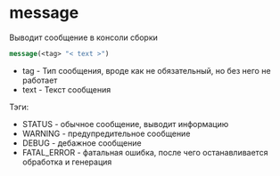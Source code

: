 # message

Выводит сообщение в консоли сборки

```cmake
message(<tag> "< text >")
```

* tag - Тип сообщения, вроде как не обязательный, но без него не работает
* text - Текст сообщения

Тэги:

* STATUS - обычное сообщение, выводит информацию
* WARNING - предупредительное сообщение
* DEBUG - дебажное сообщение
* FATAL_ERROR - фатальная ошибка, после чего останавливается обработка и генерация




